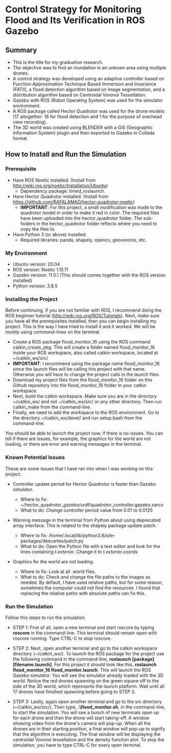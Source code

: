 # Control Strategy for Monitoring Flood and Its Verification in ROS Gazebo

## Summary
- This is the title for my graduation research.
- The objective was to find an inundation in an unkown area using multiple drones.
- A control strategy was developed using an adaptive controller based on Function Approximation Technique Based Immersion and Invariance (FATII), a flood detection algorithm based on image segmentation, and a distribution algorithm based on Centroidal Voronoi Tessellation.
- Gazebo with ROS (Robot Operating System) was used for the simulator environment.
- A ROS package called Hector Quadrotor was used for the drone models (17 altogether: 16 for flood detection and 1 for the purpose of overhead view recording).
- The 3D world was created using BLENDER with a GIS (Geographic Information System) plugin and then exported to Gazebo in Collada format.

## How to Install and Run the Simulation
### Prerequisite
- Have ROS Noetic installed. (Install from http://wiki.ros.org/noetic/Installation/Ubuntu)
  - Dependency package: timed_roslaunch.
- Have Hector Quadrotor installed. (Install from https://github.com/RAFALAMAO/hector-quadrotor-noetic)
  - **IMPORTANT**: For this project, a small modification was made to the quadrotor model in order to make it red in color. The required files have been uploaded into the hector_quadrotor folder. The sub-folders in the hector_quadrotor folder reflects where you need to copy the files to.
- Have Python 3 (or above) installed.
  - Required libraries: panda, shapely, opencv, geovoronoi, etc.

### My Environment
- Ubuntu version: 20.04
- ROS version: Noetic 1.15.11
- Gazebo version: 11.5.1 (This should comes together with the ROS version installed)
- Python version: 3.8.5

### Installing the Project
Before continuing, if you are not familiar with ROS, I recommend doing the ROS beginner tutorial (http://wiki.ros.org/ROS/Tutorials). Next, make sure you have all the prerequisites installed, then you can begin installing my project. This is the way I have tried to install it and it worked. We will be mostly using commond-lines on the terminal.
- Create a ROS package flood_monitor_16 using the ROS command catkin_create_pkg.  This will create a folder named flood_monitor_16 inside your ROS workspace, also called catkin workspace, located at ~/catkin_ws/src/
- **IMPORTANT**: I recommend using the package name flood_monitor_16 since the launch files will be calling this project with that name. Otherwise you will have to change the project calls in the launch files. 
- Download my project files from the flood_monitor_16 folder on this Github repository into the flood_monitor_16 folder in your catkin workspace.
- Next, build the catkin workspace. Make sure you are in the directory ~/catkin_ws/ and not ~/catkin_ws/src/ or any other directory. Then run catkin_make from the command-line.
- Finally, we need to add the workspace to the ROS environment. Go to the directory ~/catkin_ws/devel/ and run setup.bash from the command-line.

You should be able to launch the project now, if there is no issues. You can tell if there are issues, for example, the graphics for the world are not loading, or there are error and warning messages in the terminal.

### Known Potential Issues
These are some issues that I have ran into when I was working on this project.
- Controller update period for Hector Quadrotor is faster than Gazebo simulator.
  - Where to fix: ~/hector_quadrotor_gazebo/urdf/quadrotor_controller.gazebo.xarco
  - What to do: Change controller period value from 0.01 to 0.0125

- Warning message in the terminal from Python about using deprecated array interface. This is related to the shapely package update patch.
  - Where to fix: /home/.local/lib/python3.8/site-packages/descartes/patch.py
  - What to do: Open the Python file with a text editor and look for the lines containing *t.exterior*. Change it to *t.exterior.coords*

- Graphics for the world are not loading.
  - Where to fix: Look at all .world files.
  - What to do: Check and change the file paths to the images as needed. By default, I have used relative paths, but for some reason, sometimes the computer could not find the resources. I found that replacing the relative paths with absolute paths can fix this.

### Run the Simulation
Follow this steps to run the simulation.
- STEP 1: First of all, open a new terminal and start roscore by typing **roscore** in the command-line. This terminal should remain open with roscore running. Type CTRL-C to stop roscore.

- STEP 2: Next, open another terminal and go to the catkin workspace directory (~/catkin_ws/). To launch the ROS package for the project use the following command in the command-line, **roslaunch [package] [filename.launch]**. For this project it should look like this, **roslaunch flood_monitor_16 flood_monitor.launch**. This will launch the ROS Gazebo simulator. You will see the simulator already loaded with the 3D world. Notice the red drones spawning on the green square off to the side of the 3D world, which represents the launch platform. Wait until all 17 drones have finished spawning before going to STEP 3.

- STEP 3: Lastly, again open another terminal and go to the src directory (~/catkin_ws/src/). Then type, **.\flood_monitor.sh**, in the command-line, to start the simulation. You will see a bunch of new terminals open up for each drone and then the drone will start taking-off. A window showing video from the drone's camera will pop-up. When all the drones are in their starting position, a final window will pop-up to signify that the algorithm is executing. The final window will be displaying the centroidal Voronoi tessellation and the density function plot. To stop the simulation, you have to type CTRL-C for every open terminal.
